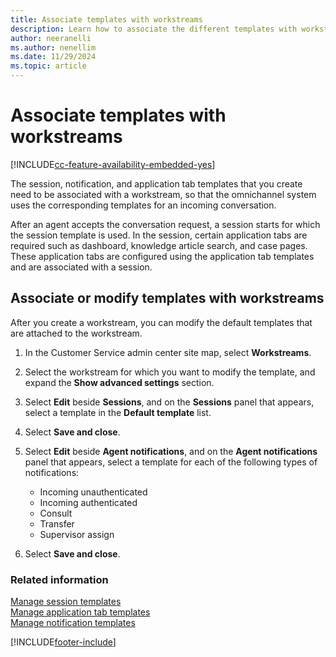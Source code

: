 ```yaml
---
title: Associate templates with workstreams
description: Learn how to associate the different templates with workstreams that will be used for incoming conversations.
author: neeranelli
ms.author: nenellim
ms.date: 11/29/2024
ms.topic: article
---
```


# Associate templates with workstreams

[!INCLUDE[cc-feature-availability-embedded-yes](../../includes/cc-feature-availability-embedded-yes.md)]

The session, notification, and application tab templates that you create need to be associated with a workstream, so that the omnichannel system uses the corresponding templates for an incoming conversation.

After an agent accepts the conversation request, a session starts for which the session template is used. In the session, certain application tabs are required such as dashboard, knowledge article search, and case pages. These application tabs are configured using the application tab templates and are associated with a session.

## Associate or modify templates with workstreams 

After you create a workstream, you can modify the default templates that are attached to the workstream.

1. In the Customer Service admin center site map, select **Workstreams**.
1. Select the workstream for which you want to modify the template, and expand the **Show advanced settings** section.
1. Select **Edit** beside **Sessions**, and on the **Sessions** panel that appears, select a template in the **Default template** list.
1. Select **Save and close**.
1. Select **Edit** beside **Agent notifications**, and on the **Agent notifications** panel that appears, select a template for each of the following types of notifications:
    - Incoming unauthenticated
    - Incoming authenticated
    - Consult
    - Transfer
    - Supervisor assign

1. Select **Save and close**.

### Related information

[Manage session templates](session-templates.md)  
[Manage application tab templates](application-tab-templates.md)  
[Manage notification templates](notification-templates.md)  

[!INCLUDE[footer-include](../../includes/footer-banner.md)]
